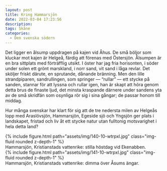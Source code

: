 ```yaml
---
layout: post
title: Kring Hammarsjön
date: 2022-03-04 17:23:56
description:
tags: Skåne
categories: 
  - Den svenska södern
---
```


Det ligger en ålsump uppdragen på kajen vid Åhus. De små böljor som kluckar mot kajen är Helgeå, färdig att förenas med Östersjön. Ålsumpen är en bra sittplats med förträfflig utsikt. I öster har jag fria horisonten, i söder under solen ett grönt marskland, i norr sand, vit sand i låga revlar. Det sköljer friskt därute, en sprutande, dånande bränning. Men den lille strandpiparen, sandrullingen, som springer &mdash; &#8220;rullar&#8221; &mdash; ett stycke på sanden, stannar för att lyssna och rullar igen, han är skapt att höra genom detta brus de finaste ljud, det minsta kraspande därnere under sandens yta av de små skridfän som osynliga rör sig i sina gångar; de passar honom till middag.

Hur många svenskar har klart för sig att de tre nedersta milen av Helgeås lopp med Araslövsjön, Hammarsjön, Egeside sjö och Yngsjön ger plats i landskapet, fristad och liv åt ett stycke natur utan fulltonig motsvarighet i hela detta land?

<div class="row mt-3">
    <div class="col-sm mt-3 mt-md-0">
        {% include figure.html path="assets/img/140-10-wtrpxl.jpg" class="img-fluid rounded z-depth-1" %}
    </div>
</div>
<div class="caption">
    Hammarsjön, Kristianstads vattenrike: stilla höstdag vid Ekenabben.
</div>

<div class="row mt-3">
    <div class="col-sm mt-3 mt-md-0">
        {% include figure.html path="assets/img/141-10-wtrpxl.jpg" class="img-fluid rounded z-depth-1" %}
    </div>
</div>
<div class="caption">
    Hammarsjön, Kristianstads vattenrike: dimma över Åsums ängar.
</div>

